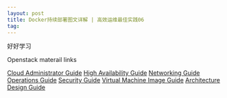 ```yaml
---
layout: post
title: Docker持续部署图文详解 | 高效运维最佳实践06 
tag: 
---
```

好好学习

Openstack materail links

<a href="http://docs.openstack.org/admin-guide-cloud/">Cloud Administrator Guide</a>
<a href="http://docs.openstack.org/high-availability-guide/content/">High Availability Guide</a>
<a href="http://docs.openstack.org/networking-guide/">Networking Guide</a>
<a href="http://docs.openstack.org/ops/">Operations Guide</a>
<a href="http://docs.openstack.org/security-guide/">Security Guide</a>
<a href="http://docs.openstack.org/image-guide/content/">Virtual Machine Image Guide</a>
<a href="http://docs.openstack.org/arch-design/content/">Architecture Design Guide</a>
